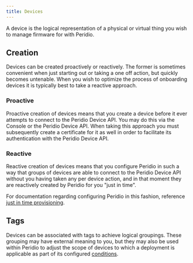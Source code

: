 ```yaml
---
title: Devices
---
```


A device is the logical representation of a physical or virtual thing you wish to manage firmware for with Peridio.

<head>
  <title>Ref | Devices</title>
</head>

## Creation

Devices can be created proactively or reactively. The former is sometimes convenient when just starting out or taking a one off action, but quickly becomes untenable. When you wish to optimize the process of onboarding devices it is typically best to take a reactive approach.

### Proactive

Proactive creation of devices means that you create a device before it ever attempts to connect to the Peridio Device API. You may do this via the Console or the Peridio Device API. When taking this approach you must subsequently create a certificate for it as well in order to facilitate its authentication with the Peridio Device API.

### Reactive

Reactive creation of devices means that you configure Peridio in such a way that groups of devices are able to connect to the Peridio Device API without you having taken any per device action, and in that moment they are reactively created by Peridio for you "just in time".

For documentation regarding configuring Peridio in this fashion, reference [just in time provisioning](just-in-time-provisioning).

## Tags

Devices can be associated with tags to achieve logical groupings. These grouping may have external
meaning to you, but they may also be used within Peridio to adjust the scope of devices to which a
deployment is applicable as part of its configured [conditions](deployments#tags).
